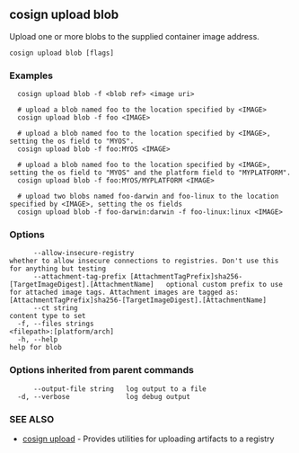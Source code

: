 ## cosign upload blob

Upload one or more blobs to the supplied container image address.

```
cosign upload blob [flags]
```

### Examples

```
  cosign upload blob -f <blob ref> <image uri>

  # upload a blob named foo to the location specified by <IMAGE>
  cosign upload blob -f foo <IMAGE>

  # upload a blob named foo to the location specified by <IMAGE>, setting the os field to "MYOS".
  cosign upload blob -f foo:MYOS <IMAGE>

  # upload a blob named foo to the location specified by <IMAGE>, setting the os field to "MYOS" and the platform field to "MYPLATFORM".
  cosign upload blob -f foo:MYOS/MYPLATFORM <IMAGE>

  # upload two blobs named foo-darwin and foo-linux to the location specified by <IMAGE>, setting the os fields
  cosign upload blob -f foo-darwin:darwin -f foo-linux:linux <IMAGE>
```

### Options

```
      --allow-insecure-registry                                                                  whether to allow insecure connections to registries. Don't use this for anything but testing
      --attachment-tag-prefix [AttachmentTagPrefix]sha256-[TargetImageDigest].[AttachmentName]   optional custom prefix to use for attached image tags. Attachment images are tagged as: [AttachmentTagPrefix]sha256-[TargetImageDigest].[AttachmentName]
      --ct string                                                                                content type to set
  -f, --files strings                                                                            <filepath>:[platform/arch]
  -h, --help                                                                                     help for blob
```

### Options inherited from parent commands

```
      --output-file string   log output to a file
  -d, --verbose              log debug output
```

### SEE ALSO

* [cosign upload](cosign_upload.md)	 - Provides utilities for uploading artifacts to a registry

